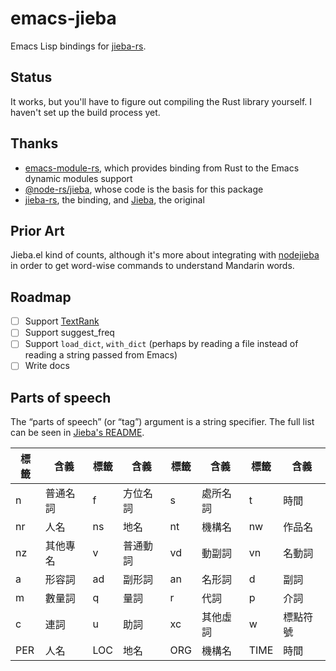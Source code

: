 # emacs-jieba

Emacs Lisp bindings for [jieba-rs][jieba-rs].

## Status

It works, but you'll have to figure out compiling the Rust library yourself. I haven't set up the build process yet.

## Thanks

- [emacs-module-rs](https://github.com/ubolonton/emacs-module-rs), which provides binding from Rust to the Emacs dynamic modules support
- [@node-rs/jieba](https://github.com/napi-rs/node-rs/tree/main/packages/jieba), whose code is the basis for this package
- [jieba-rs][jieba-rs], the binding, and [Jieba](https://github.com/fxsjy/jieba), the original

[jieba-rs]: https://github.com/messense/jieba-rs

## Prior Art

Jieba.el kind of counts, although it's more about integrating with [nodejieba](https://github.com/yanyiwu/nodejieba) in order to get word-wise commands to understand Mandarin words.

## Roadmap

- [ ] Support [TextRank](https://docs.rs/jieba-rs/latest/jieba_rs/struct.TextRank.html)
- [ ] Support suggest_freq
- [ ] Support `load_dict`, `with_dict` (perhaps by reading a file instead of reading a string passed from Emacs)
- [ ] Write docs

## Parts of speech

The “parts of speech” (or “tag”) argument is a string specifier. The full list can be seen in [Jieba's README](https://github.com/fxsjy/jieba).

| 標籤 | 含義     | 標籤 | 含義     | 標籤 | 含義     | 標籤 | 含義     |
|------|----------|------|----------|------|----------|------|----------|
| n    | 普通名詞 | f    | 方位名詞 | s    | 處所名詞 | t    | 時間     |
| nr   | 人名     | ns   | 地名     | nt   | 機構名   | nw   | 作品名   |
| nz   | 其他專名 | v    | 普通動詞 | vd   | 動副詞   | vn   | 名動詞   |
| a    | 形容詞   | ad   | 副形詞   | an   | 名形詞   | d    | 副詞     |
| m    | 數量詞   | q    | 量詞     | r    | 代詞     | p    | 介詞     |
| c    | 連詞     | u    | 助詞     | xc   | 其他虛詞 | w    | 標點符號 |
| PER  | 人名     | LOC  | 地名     | ORG  | 機構名   | TIME | 時間     |
